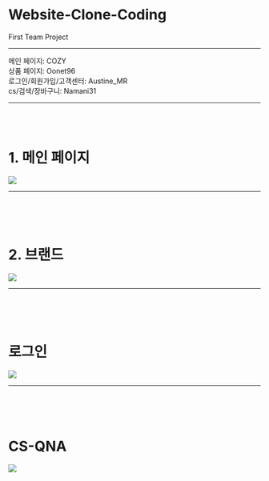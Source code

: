 # Website-Clone-Coding
First Team Project

---

메인 페이지: COZY <br>
상품 페이지: Oonet96 <br>
로그인/회원가입/고객센터: Austine_MR <br>
cs/검색/장바구니: Namani31

---
<br>
<br>

<h1>1. 메인 페이지 </h1>
<img src="https://github.com/user-attachments/assets/6d77373a-f099-4ce5-9885-daec8595a1d6">

<hr> <br> <br> <br> 
<h1>2. 브랜드 </h1>
<img src="https://github.com/user-attachments/assets/28ec5ac2-c95a-40d9-a1e0-82f2ce31ee82">

<hr> <br> <br> <br> 
<h1>로그인</h1>
<img src="https://github.com/user-attachments/assets/c63a3ce1-fc2a-4706-aadf-5c34966fd96f">


<hr> <br> <br> <br> 
<h1>CS-QNA</h1>
<img src="https://github.com/user-attachments/assets/e9855b91-c541-477c-955c-a1550af35ef1">


